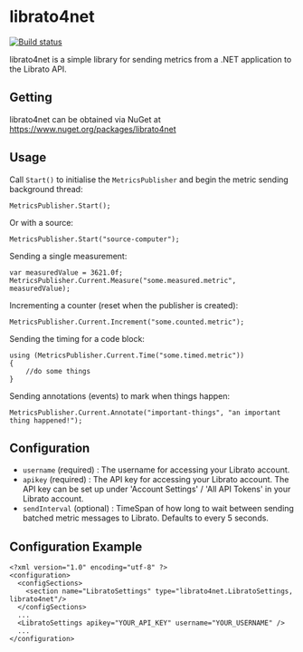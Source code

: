 librato4net
===========

[![Build status](https://ci.appveyor.com/api/projects/status/v7wwdoeevkky7x55/branch/master?svg=true)](https://ci.appveyor.com/project/plmw/librato4net/branch/master)

librato4net is a simple library for sending metrics from a .NET application to the Librato API.

Getting
-----
librato4net can be obtained via NuGet at https://www.nuget.org/packages/librato4net


Usage
----

Call `Start()` to initialise the `MetricsPublisher` and begin the metric sending background thread:
```
MetricsPublisher.Start();
```

Or with a source:
```
MetricsPublisher.Start("source-computer");
```

Sending a single measurement:
```
var measuredValue = 3621.0f;
MetricsPublisher.Current.Measure("some.measured.metric", measuredValue);
```

Incrementing a counter (reset when the publisher is created):
```
MetricsPublisher.Current.Increment("some.counted.metric");
```

Sending the timing for a code block:
```
using (MetricsPublisher.Current.Time("some.timed.metric"))
{
	//do some things
}
```

Sending annotations (events) to mark when things happen:
```
MetricsPublisher.Current.Annotate("important-things", "an important thing happened!");
```

Configuration
----------

* `username` (required) : The username for accessing your Librato account.
* `apikey` (required) : The API key for accessing your Librato account. The API key can be set up under 'Account Settings' / 'All API Tokens' in your Librato account.
* `sendInterval` (optional) : TimeSpan of how long to wait between sending batched metric messages to Librato. Defaults to every 5 seconds.

Configuration Example
----------------

```
<?xml version="1.0" encoding="utf-8" ?>
<configuration>
  <configSections>
    <section name="LibratoSettings" type="librato4net.LibratoSettings, librato4net"/>
  </configSections>
  ...
  <LibratoSettings apikey="YOUR_API_KEY" username="YOUR_USERNAME" />
  ...
</configuration>
```
